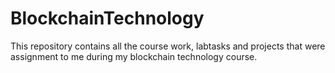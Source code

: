 # BlockchainTechnology
This repository contains all the course work, labtasks and projects that were assignment to me during my blockchain technology course.
